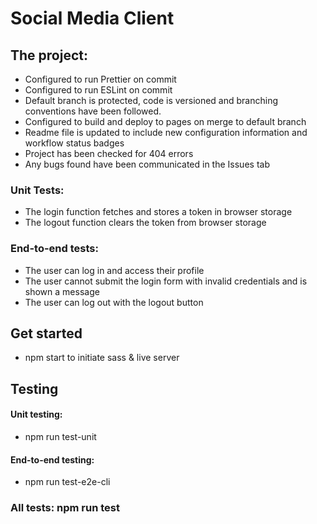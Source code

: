 # Social Media Client

## The project:

- Configured to run Prettier on commit
- Configured to run ESLint on commit
- Default branch is protected, code is versioned and branching conventions have been followed.
- Configured to build and deploy to pages on merge to default branch
- Readme file is updated to include new configuration information and workflow status badges
- Project has been checked for 404 errors
- Any bugs found have been communicated in the Issues tab

### Unit Tests:
- The login function fetches and stores a token in browser storage
- The logout function clears the token from browser storage

### End-to-end tests:
- The user can log in and access their profile
- The user cannot submit the login form with invalid credentials and is shown a message
- The user can log out with the logout button

## Get started
- npm start to initiate sass & live server

## Testing

#### Unit testing:
 - npm run test-unit

#### End-to-end testing:
- npm run test-e2e-cli

### All tests: npm run test

